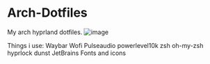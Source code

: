 # Arch-Dotfiles
My arch hyprland dotfiles.
![image](https://github.com/user-attachments/assets/748e485e-bee0-4d97-915e-d6da34713f5d)

Things i use:
Waybar
Wofi
Pulseaudio
powerlevel10k
zsh
oh-my-zsh
hyprlock
dunst
JetBrains Fonts and icons
